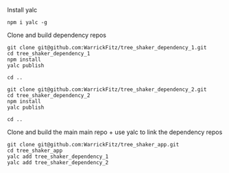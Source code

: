 Install yalc

```
npm i yalc -g
```

Clone and build dependency repos

```
git clone git@github.com:WarrickFitz/tree_shaker_dependency_1.git
cd tree_shaker_dependency_1
npm install 
yalc publish 

cd ..

git clone git@github.com:WarrickFitz/tree_shaker_dependency_2.git
cd tree_shaker_dependency_2
npm install 
yalc publish 

cd ..
```

Clone and build the main main repo + use yalc to link the dependency repos

```
git clone git@github.com:WarrickFitz/tree_shaker_app.git
cd tree_shaker_app
yalc add tree_shaker_dependency_1
yalc add tree_shaker_dependency_2
```

